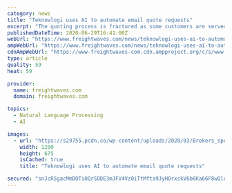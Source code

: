 ```yaml
---
category: news
title: "Teknowlogi uses AI to automate email quote requests"
excerpt: "The quoting process is fractured as some customers are served faster than others; Teknowlogi looks to get all parties up to speed."
publishedDateTime: 2020-06-29T16:41:00Z
webUrl: "https://www.freightwaves.com/news/teknowlogi-uses-ai-to-automate-email-quote-requests"
ampWebUrl: "https://www.freightwaves.com/news/teknowlogi-uses-ai-to-automate-email-quote-requests/amp"
cdnAmpWebUrl: "https://www-freightwaves-com.cdn.ampproject.org/c/s/www.freightwaves.com/news/teknowlogi-uses-ai-to-automate-email-quote-requests/amp"
type: article
quality: 59
heat: 59

provider:
  name: freightwaves.com
  domain: freightwaves.com

topics:
  - Natural Language Processing
  - AI

images:
  - url: "https://s29755.pcdn.co/wp-content/uploads/2020/03/Brokers_spot_rates_1.jpg"
    width: 1200
    height: 675
    isCached: true
    title: "Teknowlogi uses AI to automate email quote requests"

secured: "snJcRSgacMmDOTiOQrSDDE3mJFV4Vz0iTtMfta9JyHOrxskV6b6Ka66F8wQlqBydAhJS9JlIvHIrfbzxbUbRNNzoHn3rscV69eGajgLXoOi+gnJbRlTeyk1zSYs1aX8vTBTBsWN/pVxjB79pPg5mS2MR8/5e13KItgCL9o02AcrvULis7cwB4nzu5N+B09ktTtuCS5ker8+qtLvSKb92TpwLNaxuRalHJaLSD0NEaPDqzxBB3akBVAxAJOsNthdV9U73nbn7NeWm/4uSVOvD+p3LcUy9VA4tJvSaX8HGKSVmcxpJSPtamSO6WKDQpSHQXYMxeDRqgimY0MG3RtJXRg==;gkPnZu1xIl7Hx6waImV17w=="
---
```



